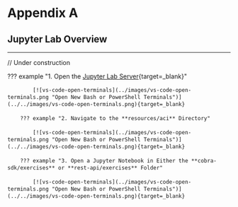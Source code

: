 # Appendix A

## Jupyter Lab Overview

---

// Under construction

??? example "1. Open the [Jupyter Lab Server](http://localhost:8888 "Jupyter Lab Server"){target=_blank}"

            [![vs-code-open-terminals](../images/vs-code-open-terminals.png "Open New Bash or PowerShell Terminals")](../../images/vs-code-open-terminals.png){target=_blank}

        ??? example "2. Navigate to the **resources/aci** Directory"

            [![vs-code-open-terminals](../images/vs-code-open-terminals.png "Open New Bash or PowerShell Terminals")](../../images/vs-code-open-terminals.png){target=_blank}

        ??? example "3. Open a Jupyter Notebook in Either the **cobra-sdk/exercises** or **rest-api/exercises** Folder"

            [![vs-code-open-terminals](../images/vs-code-open-terminals.png "Open New Bash or PowerShell Terminals")](../../images/vs-code-open-terminals.png){target=_blank}